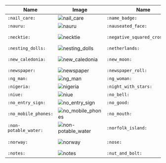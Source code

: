 | Name | Image | Name | Image | Name | Image | Name | Image |
| --- | --- | --- | --- | --- | --- | --- | --- |
| `:nail_care:` | ![nail_care](https://github.githubassets.com/images/icons/emoji/unicode/1f485.png?v8) | `:name_badge:` | ![name_badge](https://github.githubassets.com/images/icons/emoji/unicode/1f4db.png?v8) | `:namibia:` | ![namibia](https://github.githubassets.com/images/icons/emoji/unicode/1f1f3-1f1e6.png?v8) | `:national_park:` | ![national_park](https://github.githubassets.com/images/icons/emoji/unicode/1f3de.png?v8) |
| `:nauru:` | ![nauru](https://github.githubassets.com/images/icons/emoji/unicode/1f1f3-1f1f7.png?v8) | `:nauseated_face:` | ![nauseated_face](https://github.githubassets.com/images/icons/emoji/unicode/1f922.png?v8) | `:nazar_amulet:` | ![nazar_amulet](https://github.githubassets.com/images/icons/emoji/unicode/1f9ff.png?v8) | `:neckbeard:` | ![neckbeard](https://github.githubassets.com/images/icons/emoji/neckbeard.png?v8) |
| `:necktie:` | ![necktie](https://github.githubassets.com/images/icons/emoji/unicode/1f454.png?v8) | `:negative_squared_cross_mark:` | ![negative_squared_cross_mark](https://github.githubassets.com/images/icons/emoji/unicode/274e.png?v8) | `:nepal:` | ![nepal](https://github.githubassets.com/images/icons/emoji/unicode/1f1f3-1f1f5.png?v8) | `:nerd_face:` | ![nerd_face](https://github.githubassets.com/images/icons/emoji/unicode/1f913.png?v8) |
| `:nesting_dolls:` | ![nesting_dolls](https://github.githubassets.com/images/icons/emoji/unicode/1fa86.png?v8) | `:netherlands:` | ![netherlands](https://github.githubassets.com/images/icons/emoji/unicode/1f1f3-1f1f1.png?v8) | `:neutral_face:` | ![neutral_face](https://github.githubassets.com/images/icons/emoji/unicode/1f610.png?v8) | `:new:` | ![new](https://github.githubassets.com/images/icons/emoji/unicode/1f195.png?v8) |
| `:new_caledonia:` | ![new_caledonia](https://github.githubassets.com/images/icons/emoji/unicode/1f1f3-1f1e8.png?v8) | `:new_moon:` | ![new_moon](https://github.githubassets.com/images/icons/emoji/unicode/1f311.png?v8) | `:new_moon_with_face:` | ![new_moon_with_face](https://github.githubassets.com/images/icons/emoji/unicode/1f31a.png?v8) | `:new_zealand:` | ![new_zealand](https://github.githubassets.com/images/icons/emoji/unicode/1f1f3-1f1ff.png?v8) |
| `:newspaper:` | ![newspaper](https://github.githubassets.com/images/icons/emoji/unicode/1f4f0.png?v8) | `:newspaper_roll:` | ![newspaper_roll](https://github.githubassets.com/images/icons/emoji/unicode/1f5de.png?v8) | `:next_track_button:` | ![next_track_button](https://github.githubassets.com/images/icons/emoji/unicode/23ed.png?v8) | `:ng:` | ![ng](https://github.githubassets.com/images/icons/emoji/unicode/1f196.png?v8) |
| `:ng_man:` | ![ng_man](https://github.githubassets.com/images/icons/emoji/unicode/1f645-2642.png?v8) | `:ng_woman:` | ![ng_woman](https://github.githubassets.com/images/icons/emoji/unicode/1f645-2640.png?v8) | `:nicaragua:` | ![nicaragua](https://github.githubassets.com/images/icons/emoji/unicode/1f1f3-1f1ee.png?v8) | `:niger:` | ![niger](https://github.githubassets.com/images/icons/emoji/unicode/1f1f3-1f1ea.png?v8) |
| `:nigeria:` | ![nigeria](https://github.githubassets.com/images/icons/emoji/unicode/1f1f3-1f1ec.png?v8) | `:night_with_stars:` | ![night_with_stars](https://github.githubassets.com/images/icons/emoji/unicode/1f303.png?v8) | `:nine:` | ![nine](https://github.githubassets.com/images/icons/emoji/unicode/0039-20e3.png?v8) | `:ninja:` | ![ninja](https://github.githubassets.com/images/icons/emoji/unicode/1f977.png?v8) |
| `:niue:` | ![niue](https://github.githubassets.com/images/icons/emoji/unicode/1f1f3-1f1fa.png?v8) | `:no_bell:` | ![no_bell](https://github.githubassets.com/images/icons/emoji/unicode/1f515.png?v8) | `:no_bicycles:` | ![no_bicycles](https://github.githubassets.com/images/icons/emoji/unicode/1f6b3.png?v8) | `:no_entry:` | ![no_entry](https://github.githubassets.com/images/icons/emoji/unicode/26d4.png?v8) |
| `:no_entry_sign:` | ![no_entry_sign](https://github.githubassets.com/images/icons/emoji/unicode/1f6ab.png?v8) | `:no_good:` | ![no_good](https://github.githubassets.com/images/icons/emoji/unicode/1f645.png?v8) | `:no_good_man:` | ![no_good_man](https://github.githubassets.com/images/icons/emoji/unicode/1f645-2642.png?v8) | `:no_good_woman:` | ![no_good_woman](https://github.githubassets.com/images/icons/emoji/unicode/1f645-2640.png?v8) |
| `:no_mobile_phones:` | ![no_mobile_phones](https://github.githubassets.com/images/icons/emoji/unicode/1f4f5.png?v8) | `:no_mouth:` | ![no_mouth](https://github.githubassets.com/images/icons/emoji/unicode/1f636.png?v8) | `:no_pedestrians:` | ![no_pedestrians](https://github.githubassets.com/images/icons/emoji/unicode/1f6b7.png?v8) | `:no_smoking:` | ![no_smoking](https://github.githubassets.com/images/icons/emoji/unicode/1f6ad.png?v8) |
| `:non-potable_water:` | ![non-potable_water](https://github.githubassets.com/images/icons/emoji/unicode/1f6b1.png?v8) | `:norfolk_island:` | ![norfolk_island](https://github.githubassets.com/images/icons/emoji/unicode/1f1f3-1f1eb.png?v8) | `:north_korea:` | ![north_korea](https://github.githubassets.com/images/icons/emoji/unicode/1f1f0-1f1f5.png?v8) | `:northern_mariana_islands:` | ![northern_mariana_islands](https://github.githubassets.com/images/icons/emoji/unicode/1f1f2-1f1f5.png?v8) |
| `:norway:` | ![norway](https://github.githubassets.com/images/icons/emoji/unicode/1f1f3-1f1f4.png?v8) | `:nose:` | ![nose](https://github.githubassets.com/images/icons/emoji/unicode/1f443.png?v8) | `:notebook:` | ![notebook](https://github.githubassets.com/images/icons/emoji/unicode/1f4d3.png?v8) | `:notebook_with_decorative_cover:` | ![notebook_with_decorative_cover](https://github.githubassets.com/images/icons/emoji/unicode/1f4d4.png?v8) |
| `:notes:` | ![notes](https://github.githubassets.com/images/icons/emoji/unicode/1f3b6.png?v8) | `:nut_and_bolt:` | ![nut_and_bolt](https://github.githubassets.com/images/icons/emoji/unicode/1f529.png?v8) |  |  |  |  |
